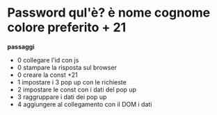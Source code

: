 # Password qul'è? è nome cognome colore preferito + 21

**passaggi**

- 0 collegare l'id con js
- 0 stampare la risposta sul browser
- 0 creare la const +21
- 1 impostare i 3 pop up con le richieste
- 2 impostare le const con i dati del pop up
- 3 raggruppare i dati dei pop up
- 4 aggiungere al collegamento con il DOM i dati
